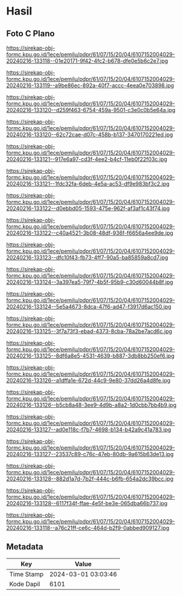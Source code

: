 # Hasil

## Foto C Plano

https://sirekap-obj-formc.kpu.go.id/1ece/pemilu/pdpr/61/07/15/20/04/6107152004029-20240216-133118--01e20171-9f42-4fc2-b678-dfe0e5b6c2e7.jpg

https://sirekap-obj-formc.kpu.go.id/1ece/pemilu/pdpr/61/07/15/20/04/6107152004029-20240216-133119--a9be86ec-892a-40f7-accc-4eea0e703898.jpg

https://sirekap-obj-formc.kpu.go.id/1ece/pemilu/pdpr/61/07/15/20/04/6107152004029-20240216-133120--d259f463-6754-459a-9501-c3e0c0b5e64a.jpg

https://sirekap-obj-formc.kpu.go.id/1ece/pemilu/pdpr/61/07/15/20/04/6107152004029-20240216-133120--62c72cae-d07c-458b-b137-3470170221ed.jpg

https://sirekap-obj-formc.kpu.go.id/1ece/pemilu/pdpr/61/07/15/20/04/6107152004029-20240216-133121--917e6a97-cd3f-4ee2-b4cf-11eb0f22f03c.jpg

https://sirekap-obj-formc.kpu.go.id/1ece/pemilu/pdpr/61/07/15/20/04/6107152004029-20240216-133121--1fdc32fa-6deb-4e5a-ac53-df9e983bf3c2.jpg

https://sirekap-obj-formc.kpu.go.id/1ece/pemilu/pdpr/61/07/15/20/04/6107152004029-20240216-133122--d0ebbd05-1593-475e-962f-af3af1c43f74.jpg

https://sirekap-obj-formc.kpu.go.id/1ece/pemilu/pdpr/61/07/15/20/04/6107152004029-20240216-133122--c40a4521-3b08-48df-936f-f6656a4ee9de.jpg

https://sirekap-obj-formc.kpu.go.id/1ece/pemilu/pdpr/61/07/15/20/04/6107152004029-20240216-133123--dfc10f43-fb73-4ff7-90a5-ba85859a8cd7.jpg

https://sirekap-obj-formc.kpu.go.id/1ece/pemilu/pdpr/61/07/15/20/04/6107152004029-20240216-133124--3a397ea5-79f7-4b5f-95b9-c30d60044b8f.jpg

https://sirekap-obj-formc.kpu.go.id/1ece/pemilu/pdpr/61/07/15/20/04/6107152004029-20240216-133124--5e5a4673-8dca-47f6-ad47-f3917d6ac150.jpg

https://sirekap-obj-formc.kpu.go.id/1ece/pemilu/pdpr/61/07/15/20/04/6107152004029-20240216-133125--3f7a73f3-ebad-4373-8cba-78a2be7acd6c.jpg

https://sirekap-obj-formc.kpu.go.id/1ece/pemilu/pdpr/61/07/15/20/04/6107152004029-20240216-133125--8df6a8e5-4531-4639-b887-3db8bb250ef6.jpg

https://sirekap-obj-formc.kpu.go.id/1ece/pemilu/pdpr/61/07/15/20/04/6107152004029-20240216-133126--a1dffa1e-672d-44c9-9e80-37dd26a4d8fe.jpg

https://sirekap-obj-formc.kpu.go.id/1ece/pemilu/pdpr/61/07/15/20/04/6107152004029-20240216-133126--b5cb8a48-3ee9-4d9b-a8a2-1d0cbb7bb4b9.jpg

https://sirekap-obj-formc.kpu.go.id/1ece/pemilu/pdpr/61/07/15/20/04/6107152004029-20240216-133127--ad0e118c-f7b7-4698-b134-b42a9c41a783.jpg

https://sirekap-obj-formc.kpu.go.id/1ece/pemilu/pdpr/61/07/15/20/04/6107152004029-20240216-133127--23537c89-c76c-47eb-80db-9a615b63de13.jpg

https://sirekap-obj-formc.kpu.go.id/1ece/pemilu/pdpr/61/07/15/20/04/6107152004029-20240216-133128--882d1a7d-7b2f-444c-b6fb-654a2dc39bcc.jpg

https://sirekap-obj-formc.kpu.go.id/1ece/pemilu/pdpr/61/07/15/20/04/6107152004029-20240216-133128--6117f34f-ffae-4e5f-be3e-065dba66b737.jpg

https://sirekap-obj-formc.kpu.go.id/1ece/pemilu/pdpr/61/07/15/20/04/6107152004029-20240216-133118--a76c21ff-ce6c-464d-b2f9-0abbed909127.jpg


## Metadata

| Key        | Value               |
| ---------- | ------------------- |
| Time Stamp | 2024-03-01 03:03:46 |
| Kode Dapil | 6101                |



